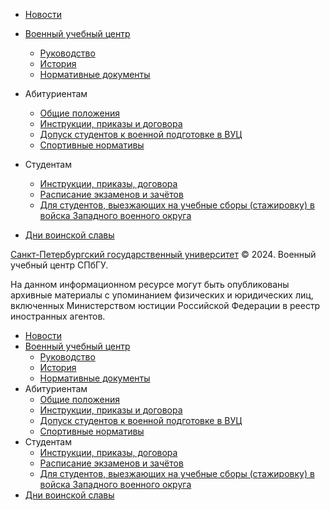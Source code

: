[ ](<https://mil.spbu.ru>)

[](</login>) [](<https://vk.com/spb1724>)[](<https://t.me/spbuniversity>)




  * [Новости](</>)
  * [Военный учебный центр](</fakulet.html>)

    * [Руководство](</fakulet/rukovodstvo.html>)
    * [История](</fakulet/istoriya.html>)
    * [Нормативные документы](</fakulet/normativnye-dokumenty.html>)

  * Абитуриентам

    * [Общие положения](</abiturientam/obshchie-polozheniya.html>)
    * [Инструкции, приказы и договора](</abiturientam/instruktsii-prikazy-i-dogovora.html>)
    * [Допуск студентов к военной подготовке в ВУЦ](</abiturientam/dopusk-studentov-k-voennoj-podgotovke-v-vuc.html>)
    * [Спортивные нормативы](</abiturientam/sportivnye-normativy.html>)

  * Студентам

    * [Инструкции, приказы, договора](</studentam/instruktsii-prikazy-dogovora.html>)
    * [Расписание экзаменов и зачётов](</studentam/raspisanie-ekzamenov-i-zachjotov.html>)
    * [Для студентов, выезжающих на учебные сборы \(стажировку\) в войска Западного военного округа](</studentam/dlya-studentov-vyezzhayushchikh-na-uchebnye-sbory-stazhirovku-v-vojska-zapadnogo-voennogo-okruga.html>)

  * [Дни воинской славы](</dni-voinskoj-slavy.html>)



[ ](<https://mil.spbu.ru>)

[Санкт\-Петербургский государственный университет](<http://spbu.ru/> "Санкт-Петербургский государственный университет") © 2024. Военный учебный центр СПбГУ.

На данном информационном ресурсе могут быть опубликованы архивные материалы с упоминанием физических и юридических лиц, включенных Министерством юстиции Российской Федерации в реестр иностранных агентов.




  * [Новости](</>)
  * [Военный учебный центр](</fakulet.html>)
    * [Руководство](</fakulet/rukovodstvo.html>)
    * [История](</fakulet/istoriya.html>)
    * [Нормативные документы](</fakulet/normativnye-dokumenty.html>)
  * Абитуриентам
    * [Общие положения](</abiturientam/obshchie-polozheniya.html>)
    * [Инструкции, приказы и договора](</abiturientam/instruktsii-prikazy-i-dogovora.html>)
    * [Допуск студентов к военной подготовке в ВУЦ](</abiturientam/dopusk-studentov-k-voennoj-podgotovke-v-vuc.html>)
    * [Спортивные нормативы](</abiturientam/sportivnye-normativy.html>)
  * Студентам
    * [Инструкции, приказы, договора](</studentam/instruktsii-prikazy-dogovora.html>)
    * [Расписание экзаменов и зачётов](</studentam/raspisanie-ekzamenov-i-zachjotov.html>)
    * [Для студентов, выезжающих на учебные сборы \(стажировку\) в войска Западного военного округа](</studentam/dlya-studentov-vyezzhayushchikh-na-uchebnye-sbory-stazhirovku-v-vojska-zapadnogo-voennogo-okruga.html>)
  * [Дни воинской славы](</dni-voinskoj-slavy.html>)


